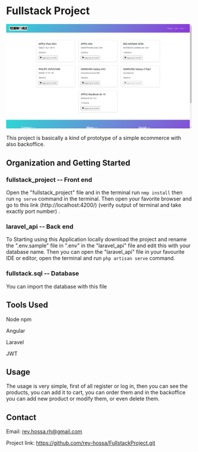 # Fullstack Project

![Alt text](image.png "image")

This project is basically a kind of prototype of a simple ecommerce with also backoffice.

## Organization and Getting Started

### fullstack_project -- Front end
Open the "fullstack_project" file and in the terminal run `nmp install` then run `ng serve` command in the terminal. Then open your favorite browser and go to this link (http://localhost:4200/) (verify output of terminal and take exactly port number) . 


### laravel_api -- Back end

To Starting using this Application locally download the project and rename the ".env.sample" file in ".env" in the "laravel_api" file and edit this with your database name. Then you can open the "laravel_api" file in your favourite IDE or editor, open the terminal and run `php artisan serve` command.

### fullstack.sql -- Database
You can import the database with this file

## Tools Used

Node npm

Angular

Laravel

JWT


## Usage

The usage is very simple, first of all register or log in, then you can see the products, you can add it to cart, you can order them and in the backoffice you can add new product or modify them, or even delete them.

## Contact
Email: rey.hossa.rh@gmail.com

Project link: https://github.com/rey-hossa/FullstackProject.git
